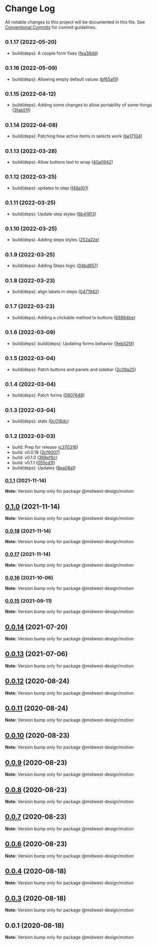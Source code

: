 # Change Log

All notable changes to this project will be documented in this file.
See [Conventional Commits](https://conventionalcommits.org) for commit guidelines.

## <small>0.1.17 (2022-05-20)</small>

* build(deps): A couple form fixes ([fea36dd](https://github.com/splitinfinities/Midwest/commit/fea36dd))





## <small>0.1.16 (2022-05-09)</small>

* build(deps): Allowing empty default values ([bf65af9](https://github.com/splitinfinities/Midwest/commit/bf65af9))





## <small>0.1.15 (2022-04-12)</small>

* build(deps): Adding some changes to allow portability of some things ([3fab51f](https://github.com/splitinfinities/Midwest/commit/3fab51f))





## <small>0.1.14 (2022-04-08)</small>

* build(deps): Patching how active items in selects work ([be17104](https://github.com/splitinfinities/Midwest/commit/be17104))





## <small>0.1.13 (2022-03-28)</small>

* build(deps): Allow buttons text to wrap ([40a0942](https://github.com/splitinfinities/Midwest/commit/40a0942))





## <small>0.1.12 (2022-03-25)</small>

* build(deps): updates to step ([f48a101](https://github.com/splitinfinities/Midwest/commit/f48a101))





## <small>0.1.11 (2022-03-25)</small>

* build(deps): Update step styles ([6b416f3](https://github.com/splitinfinities/Midwest/commit/6b416f3))





## <small>0.1.10 (2022-03-25)</small>

* build(deps): Adding steps styles ([252a22e](https://github.com/splitinfinities/Midwest/commit/252a22e))





## <small>0.1.9 (2022-03-25)</small>

* build(deps): Adding Steps logic ([04bd857](https://github.com/splitinfinities/Midwest/commit/04bd857))





## <small>0.1.8 (2022-03-23)</small>

* build(deps): align labels in steps ([0471942](https://github.com/splitinfinities/Midwest/commit/0471942))





## <small>0.1.7 (2022-03-23)</small>

* build(deps): Adding a clickable method to buttons ([68864be](https://github.com/splitinfinities/Midwest/commit/68864be))





## <small>0.1.6 (2022-03-09)</small>

* build(deps): build(deps): Updating forms behavior ([9eb525f](https://github.com/splitinfinities/Midwest/commit/9eb525f))





## <small>0.1.5 (2022-03-04)</small>

* build(deps): Patch buttons and panels and sidebar ([2c09a25](https://github.com/splitinfinities/Midwest/commit/2c09a25))





## <small>0.1.4 (2022-03-04)</small>

* build(deps): Patch forms ([0807648](https://github.com/splitinfinities/Midwest/commit/0807648))





## <small>0.1.3 (2022-03-04)</small>

* build(deps): stats ([0c018dc](https://github.com/splitinfinities/Midwest/commit/0c018dc))





## <small>0.1.2 (2022-03-03)</small>

* build: Prep for release ([c370316](https://github.com/splitinfinities/Midwest/commit/c370316))
* build: v0.0.18 ([3cf8007](https://github.com/splitinfinities/Midwest/commit/3cf8007))
* build: v0.1.0 ([368ef9c](https://github.com/splitinfinities/Midwest/commit/368ef9c))
* build: v0.1.1 ([055cd1f](https://github.com/splitinfinities/Midwest/commit/055cd1f))
* build(deps): Updates ([8ea08a1](https://github.com/splitinfinities/Midwest/commit/8ea08a1))





### [0.1.1](https://github.com/splitinfinities/midwest/compare/v0.1.0...v0.1.1) (2021-11-14)

**Note:** Version bump only for package @midwest-design/motion





## [0.1.0](https://github.com/splitinfinities/midwest/compare/v0.0.17...v0.1.0) (2021-11-14)

**Note:** Version bump only for package @midwest-design/motion





### [0.0.18](https://github.com/splitinfinities/midwest/compare/v0.0.17...v0.0.18) (2021-11-14)

**Note:** Version bump only for package @midwest-design/motion





### [0.0.17](https://github.com/splitinfinities/midwest/compare/v0.0.15...v0.0.17) (2021-11-14)

**Note:** Version bump only for package @midwest-design/motion





### [0.0.16](https://github.com/splitinfinities/Midwest/compare/v0.0.15...v0.0.16) (2021-10-06)

**Note:** Version bump only for package @midwest-design/motion





### [0.0.15](https://github.com/splitinfinities/Midwest/compare/v0.0.14...v0.0.15) (2021-09-11)

**Note:** Version bump only for package @midwest-design/motion





## [0.0.14](https://github.com/splitinfinities/Midwest/compare/v0.0.13...v0.0.14) (2021-07-20)

**Note:** Version bump only for package @midwest-design/motion





## [0.0.13](https://github.com/splitinfinities/Midwest/compare/v0.0.12...v0.0.13) (2021-07-06)

**Note:** Version bump only for package @midwest-design/motion





## [0.0.12](https://github.com/splitinfinities/Midwest/compare/v0.0.11...v0.0.12) (2020-08-24)

**Note:** Version bump only for package @midwest-design/motion





## [0.0.11](https://github.com/splitinfinities/Midwest/compare/v0.0.10...v0.0.11) (2020-08-24)

**Note:** Version bump only for package @midwest-design/motion





## [0.0.10](https://github.com/splitinfinities/Midwest/compare/v0.0.9...v0.0.10) (2020-08-23)

**Note:** Version bump only for package @midwest-design/motion





## [0.0.9](https://github.com/splitinfinities/Midwest/compare/v0.0.8...v0.0.9) (2020-08-23)

**Note:** Version bump only for package @midwest-design/motion





## [0.0.8](https://github.com/splitinfinities/Midwest/compare/v0.0.7...v0.0.8) (2020-08-23)

**Note:** Version bump only for package @midwest-design/motion





## [0.0.7](https://github.com/splitinfinities/Midwest/compare/v0.0.6...v0.0.7) (2020-08-23)

**Note:** Version bump only for package @midwest-design/motion





## [0.0.6](https://github.com/splitinfinities/Midwest/compare/v0.0.5...v0.0.6) (2020-08-23)

**Note:** Version bump only for package @midwest-design/motion





## [0.0.4](https://github.com/splitinfinities/Midwest/compare/v0.0.3...v0.0.4) (2020-08-18)

**Note:** Version bump only for package @midwest-design/motion





## [0.0.3](https://github.com/splitinfinities/Midwest/compare/v0.0.1...v0.0.3) (2020-08-18)

**Note:** Version bump only for package @midwest-design/motion





## 0.0.1 (2020-08-18)

**Note:** Version bump only for package @midwest-design/motion
